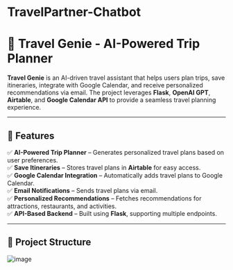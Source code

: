 # TravelPartner-Chatbot

# 🧳 Travel Genie - AI-Powered Trip Planner

**Travel Genie** is an AI-driven travel assistant that helps users plan trips, save itineraries, integrate with Google Calendar, and receive personalized recommendations via email. The project leverages **Flask**, **OpenAI GPT**, **Airtable**, and **Google Calendar API** to provide a seamless travel planning experience.

---

## 🚀 Features

✅ **AI-Powered Trip Planner** – Generates personalized travel plans based on user preferences.  
✅ **Save Itineraries** – Stores travel plans in **Airtable** for easy access.  
✅ **Google Calendar Integration** – Automatically adds travel plans to Google Calendar.  
✅ **Email Notifications** – Sends travel plans via email.  
✅ **Personalized Recommendations** – Fetches recommendations for attractions, restaurants, and activities.  
✅ **API-Based Backend** – Built using **Flask**, supporting multiple endpoints.  

---
## 📂 Project Structure

![image](https://github.com/user-attachments/assets/e0e8e6f6-e5ed-4e00-b673-d100eb124033)
